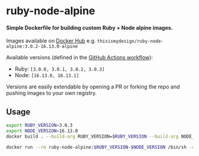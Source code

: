 # ruby-node-alpine

#### Simple Dockerfile for building custom Ruby + Node alpine images.

Images available on [Docker Hub](https://hub.docker.com/repository/docker/thisismydesign/ruby-node-alpine) e.g. `thisismydesign/ruby-node-alpine:3.0.2-16.13.0-alpine`

Available versions (defined in the [GitHub Actions workflow](.github/workflows/ci.yml)):
- Ruby: `[3.0.0, 3.0.1, 3.0.2, 3.0.3]`
- Node: `[16.13.0, 16.13.1]`

Versions are easily extendable by opening a PR or forking the repo and pushing images to your own registry.

## Usage

```sh
export RUBY_VERSION=3.0.3
export NODE_VERSION=16.13.0
docker build . --build-arg RUBY_VERSION=$RUBY_VERSION --build-arg NODE_VERSION=$NODE_VERSION --tag ruby-node-alpine:$RUBY_VERSION-$NODE_VERSION

docker run --rm ruby-node-alpine:$RUBY_VERSION-$NODE_VERSION /bin/sh -c "ruby --version && node --version"
```
